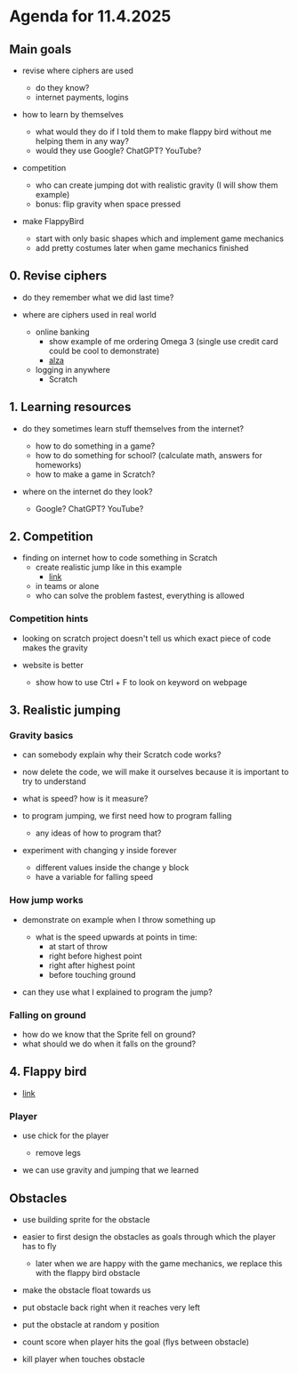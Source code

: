 # Agenda for 11.4.2025

## Main goals

- revise where ciphers are used
  - do they know?
  - internet payments, logins

- how to learn by themselves
  - what would they do if I told them to make flappy bird without me helping them in any way?
  - would they use Google? ChatGPT? YouTube?

- competition
  - who can create jumping dot with realistic gravity (I will show them example)
  - bonus: flip gravity when space pressed

- make FlappyBird
  - start with only basic shapes which and implement game mechanics
  - add pretty costumes later when game mechanics finished

## 0. Revise ciphers

- do they remember what we did last time?

- where are ciphers used in real world
  - online banking
    - show example of me ordering Omega 3 (single use credit card could be cool to demonstrate)
    - [alza](https://www.alza.cz/)
  - logging in anywhere
    - Scratch

## 1. Learning resources

- do they sometimes learn stuff themselves from the internet?
  - how to do something in a game? 
  - how to do something for school? (calculate math, answers for homeworks)
  - how to make a game in Scratch?

- where on the internet do they look?
  - Google? ChatGPT? YouTube?

## 2. Competition

- finding on internet how to code something in Scratch
  - create realistic jump like in this example
    - [link](https://scratch.mit.edu/projects/1160545695/)
  - in teams or alone
  - who can solve the problem fastest, everything is allowed

### Competition hints

- looking on scratch project doesn't tell us which exact piece of code makes the gravity

- website is better
  - show how to use Ctrl + F to look on keyword on webpage

## 3. Realistic jumping

### Gravity basics

- can somebody explain why their Scratch code works?

- now delete the code, we will make it ourselves because it is important to try to understand

- what is speed? how is it measure?

- to program jumping, we first need how to program falling
  - any ideas of how to program that?

- experiment with changing y inside forever
  - different values inside the change y block
  - have a variable for falling speed

### How jump works

- demonstrate on example when I throw something up
  - what is the speed upwards at points in time:
    - at start of throw
    - right before highest point
    - right after highest point
    - before touching ground

- can they use what I explained to program the jump?

### Falling on ground

- how do we know that the Sprite fell on ground?
- what should we do when it falls on the ground?

## 4. Flappy bird

- [link](https://scratch.mit.edu/projects/1160532844/)

### Player

- use chick for the player
  - remove legs

- we can use gravity and jumping that we learned

## Obstacles

- use building sprite for the obstacle

- easier to first design the obstacles as goals through which the player has to fly
  - later when we are happy with the game mechanics, we replace this with the flappy bird obstacle

- make the obstacle float towards us

- put obstacle back right when it reaches very left

- put the obstacle at random y position

- count score when player hits the goal (flys between obstacle)

- kill player when touches obstacle